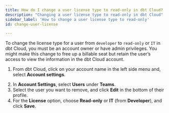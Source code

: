 ```yaml
---
title: How do I change a user license type to read-only in dbt Cloud?
description: "Changing a user license type to read-only in dbt Cloud"
sidebar_label: 'How to change a user license type to read-only'
id: change-user-license

---
```


To change the license type for a user from `developer` to `read-only` or `IT` in dbt Cloud, you must be an account owner or have admin privileges. You might make this change to free up a billable seat but retain the user’s access to view the information in the dbt Cloud account.

1. From dbt Cloud, click on your account name in the left side menu and, select **Account settings**.

<Lightbox src="/img/docs/dbt-cloud/Navigate-to-account-settings.png" title="Navigate to account settings" />

2. In **Account Settings**, select **Users** under **Teams**.
3. Select the user you want to remove, and click **Edit** in the bottom of their profile.
4. For the **License** option, choose **Read-only** or **IT** (from **Developer**), and click **Save**.

<Lightbox src="/img/docs/dbt-cloud/change_user_to_read_only_20221023.gif" title="Change users license type" />
